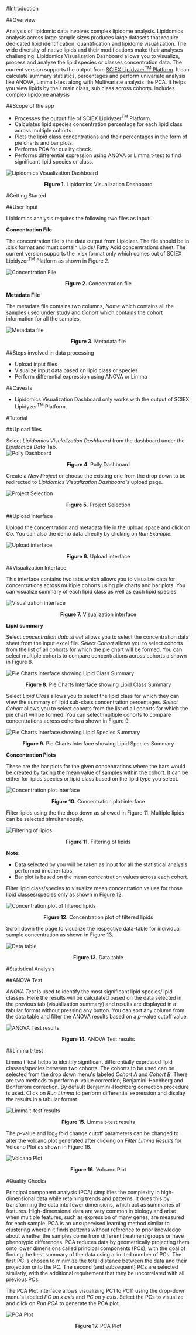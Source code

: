 #Introduction

##Overview

Analysis of lipidomic data involves complex lipidome analysis. Lipidomics analysis across large sample sizes produces large datasets that require dedicated lipid identification, quantification and  lipidome visualization. The wide diversity of native lipids and their modifications make their analyses challenging. Lipidomics Visualization Dashboard allows you to visualize, process and analyze the lipid species or classes concentration data. The current version supports the output from [SCIEX Lipidyzer<sup>TM</sup> Platform](https://www.google.com/url?sa=t&rct=j&q=&esrc=s&source=web&cd=2&cad=rja&uact=8&ved=2ahUKEwieru2379DoAhV1yzgGHdPEC0EQFjABegQIBBAB&url=https%3A%2F%2Fsciex.com%2FDocuments%2Ftech%2520notes%2Flipidyzer_platform_workflow.pdf&usg=AOvVaw1fVAzv52X1khl--ZzXKha7). It can calculate summary statistics, percentages and perform univariate analysis like ANOVA, Limma t-test along with Multivariate analysis like PCA. It helps you view lipids by their main class, sub class across cohorts.  includes complex lipidome analysis

##Scope of the app

*   Processes the output file of SCIEX Lipidyzer<sup>TM</sup> Platform.
*   Calculates lipid species concentration percentage for each lipid class across multiple cohorts.
*   Plots the lipid class concentrations and their percentages in the form of pie charts and bar plots.
*   Performs PCA for quality check.
*   Performs differential expression using ANOVA or Limma t-test to find significant lipid species or class.

![Lipidomics Visualization Dashboard](../../img/Lipidomics/Lipidomics_Visualization_Dashboard.png) <center>**Figure 1.** Lipidomics Visualization Dashboard</center>

#Getting Started

##User Input

Lipidomics analysis requires the following two files as input: 

**Concentration File**

The concentration file is the data output from Lipidizer. The file should be in .xlsx format and must contain Lipids/ Fatty Acid concentrations sheet. The current version supports the .xlsx format only which comes out of SCIEX Lipidyzer<sup>TM</sup> Platform as shown in Figure 2.

![Concentration File](../../img/Lipidomics/Concentration_table.png) <center>**Figure 2.** Concentration file</center>

**Metadata File**

The metadata file contains two columns, *Name* which contains all the samples used under study and *Cohort* which contains the cohort information for all the samples.

![Metadata file](../../img/Lipidomics/Metadata.png) <center>**Figure 3.** Metadata file</center>

##Steps involved in data processing

*   Upload input files
*   Visualize input data based on lipid class or species
*   Perform differential expression using ANOVA or Limma

##Caveats

* Lipidomics Visualization Dashboard only works with the output of SCIEX Lipidyzer<sup>TM</sup>  Platform.

#Tutorial

##Upload files

Select *Lipidomics Visulalization Dashboard* from the dashboard under the *Lipidomics Data* Tab.                              
![Polly Dashboard](../../img/Lipidomics/Polly_project.png) <center>**Figure 4.** Polly Dashboard</center>

Create a *New Project* or choose the existing one from the drop down to be redirected to *Lipidomics Visualization Dashboard's* upload page.

![Project Selection](../../img/Lipidomics/Project_selection.png) <center>**Figure 5.** Project Selection</center>

##Upload interface

Upload the concentration and metadata file in the upload space and click on *Go*. You can also the demo data directly by clicking on *Run Example*.

![Upload interface](../../img/Lipidomics/upload_interface.png) <center>**Figure 6.** Upload interface</center>

##Visualization Interface

This interface contains two tabs which allows you to visualize data for concentrations across multiple cohorts using pie charts and bar plots. You can visualize summary of each lipid class as well as each lipid species.

![Visualization interface](../../img/Lipidomics/visualization_page.png) <center>**Figure 7.** Visualization interface</center>

**Lipid summary**

Select *concentration data sheet* allows you to select the concentration data sheet from the input excel file. *Select Cohort* allows you to select cohorts from the list of all cohorts for which the pie chart will be formed. You can select multiple cohorts to compare concentrations across cohorts a shown in Figure 8.

![Pie Charts Interface showing Lipid Class Summary](../../img/Lipidomics/pie_chart.png) <center>**Figure 8.** Pie Charts Interface showing Lipid Class Summary</center>

Select *Lipid Class* allows you to select the lipid class for which they can view the summary of lipid sub-class concentration percentages. *Select Cohort* allows you to select cohorts from the list of all cohorts for which the pie chart will be formed. You can select multiple cohorts to compare concentrations across cohorts a shown in Figure 9.

![Pie Charts Interface showing Lipid Species Summary](../../img/Lipidomics/pie_chart_2.png) <center>**Figure 9.** Pie Charts Interface showing Lipid Species Summary</center>

**Concentration Plots**

These are the bar plots for the given concentrations where the bars would be created by taking the mean value of samples within the cohort. It can be either for lipids species or lipid class based on the lipid type you select.

![Concentration plot interface](../../img/Lipidomics/conc_plot.png) <center>**Figure 10.** Concentration plot interface</center>

Filter lipids using the the drop down as showed in Figure 11. Multiple lipids can be selected simultaneously.

![Filtering of lipids](../../img/Lipidomics/filtering_lipids.png) <center>**Figure 11.** Filtering of lipids</center>

**Note:**

*   Data selected by you will be taken as input for all the statistical analysis performed in other tabs.
*   Bar plot is based on the mean concentration values across each cohort.

Filter lipid class/species to visualize mean concentration values for those lipid classes/species only as shown in Figure 12.

![Concentration plot of filtered lipids](../../img/Lipidomics/Concentration_Plot_of_filtered_lipids.png) <center>**Figure 12.** Concentration plot of filtered lipids</center>


Scroll down the page to visualize the respective data-table for individual sample concentration as shown in Figure 13.

![Data table](../../img/Lipidomics/data-table.png) <center>**Figure 13.** Data table</center>

#Statistical Analysis

##ANOVA Test 

*ANOVA Test* is used to identify the most significant lipid species/lipid classes. Here the results will be calculated based on the data selected in the previous tab (visualization summary) and results are displayed in a tabular format without pressing any button. You can sort any column from the data table and filter the ANOVA results based on a *p*-value cutoff value.

![ANOVA Test results](../../img/Lipidomics/anova_test.png) <center>**Figure 14.** ANOVA Test results</center>

##Limma t-test

Limma t-test helps to identify significant differentially expressed lipid classes/species between two cohorts. The cohorts to be used can be selected from the drop down menu's labeled *Cohort A* and *Cohort B*. There are two methods to perform *p*-value correction; Benjamini-Hochberg and Bonferroni correction. By default Benjamini-Hochberg correction procedure is used. Click on *Run Limma*  to perform differential expression and display the results in a tabular format.

![Limma t-test results](../../img/Lipidomics/limma_t_test.png) <center>**Figure 15.** Limma t-test results</center>

The *p*-value and log<sub>2</sub> fold change cutoff parameters can be changed to alter the volcano plot generated after clicking on *Filter Limma Results* for Volcano Plot as shown in Figure 16.

![Volcano Plot](../../img/Lipidomics/volcano_plot.png) <center>**Figure 16.** Volcano Plot</center>

#Quality Checks

Principal component analysis (PCA) simplifies the complexity in high-dimensional data while retaining trends and patterns. It does this by transforming the data into fewer dimensions, which act as summaries of features. High-dimensional data are very common in biology and arise when multiple features, such as expression of many genes, are measured for each sample. PCA is an unsupervised learning method similar to clustering wherein it finds patterns without reference to prior knowledge about whether the samples come from different treatment groups or have phenotypic differences. PCA reduces data by geometrically projecting them onto lower dimensions called principal components (PCs), with the goal of finding the best summary of the data using a limited number of PCs. The first PC is chosen to minimize the total distance between the data and their projection onto the PC. The second (and subsequent) PCs are selected similarly, with the additional requirement that they be uncorrelated with all previous PCs. 

The PCA Plot interface allows visualizing PC1 to PC11 using the drop-down menu's labeled *PC on x axis* and *PC on y axis*. Select the PCs to visualize and click on *Run PCA* to generate the PCA plot.

![PCA Plot](../../img/Lipidomics/pca_plot.png) <center>**Figure 17.** PCA Plot</center>